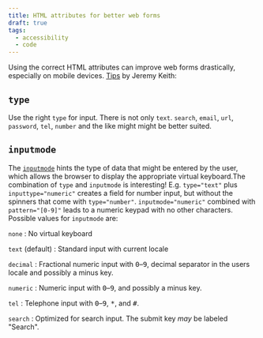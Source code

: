 ```yaml
---
title: HTML attributes for better web forms
draft: true
tags: 
  - accessibility
  - code
---
```

Using the correct HTML attributes can improve web forms drastically, especially on mobile devices. [Tips](https://adactio.com/journal/19842) by Jeremy Keith:

## `type`

Use the right `type` for input. There is not only `text`.  `search`, `email`, `url`, `password`, `tel`, `number` and the like might might be better suited.

## `inputmode`

The [`inputmode`](https://developer.mozilla.org/en-US/docs/Web/HTML/Global_attributes/inputmode) hints the type of data that might be entered by the user, which allows the browser to display the appropriate virtual keyboard.The combination of `type` and `inputmode` is interesting! E.g. `type="text"` plus `inputtype="numeric"` creates a field for number input, but without the spinners that come with `type="number"`. `inputmode="numeric"` combined with `pattern="[0-9]"`  leads to a numeric keypad with no other characters. Possible values for `inputmode` are:


`none`
:  No virtual keyboard

`text` (default)
: Standard input with current locale

`decimal`
: Fractional numeric input with <kbd>0</kbd>–<kbd>9</kbd>, decimal separator in the users locale and possibly a minus key.

`numeric`
: Numeric input with <kbd>0</kbd>–<kbd>9</kbd>,  and possibly a minus key.

`tel`
: Telephone input with <kbd>0</kbd>–<kbd>9</kbd>, <kbd>*</kbd>, and <kbd>#</kbd>. 

`search`
: Optimized for search input. The submit key *may* be labeled "Search".